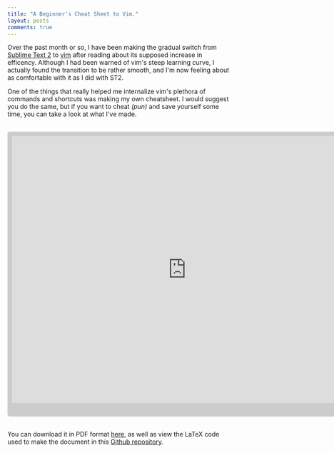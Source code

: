 ```yaml
---
title: "A Beginner's Cheat Sheet to Vim."
layout: posts
comments: true
---
```


Over the past month or so, I have been making the gradual switch from [Sublime Text 2](http://www.sublimetext.com/) to [vim](https://en.wikipedia.org/wiki/Vim_%28text_editor%29) after reading about its supposed increase in efficency. Although I had been warned of vim's steep learning curve, I actually found the transition to be rather smooth, and I'm now feeling about as comfortable with it as I did with ST2.

One of the things that really helped me internalize vim's plethora of commands and shortcuts was making my own cheatsheet. I would suggest you do the same, but if you want to cheat *(pun)* and save yourself some time, you can take a look at what I've made.

<br/>
<div style="
  width:800px;
  height:620px;
  border-radius: 5px;
  background:#ccc;
  padding:10px;
  position:relative;
  margin:auto ">
<iframe src="http://docs.google.com/viewer?url=https%3A%2F%2Fgithub.com%2Flancelafontaine%2Fvim-cheatsheet%2Fraw%2Fmaster%2Fvimcheatsheet.pdf&embedded=true" width="780" height="600" style="border: none;"></iframe>
</div>
<br/>

You can download it in PDF format [here](https://github.com/lancelafontaine/vim-cheatsheet/raw/master/vimcheatsheet.pdf), as well as view the LaTeX code used to make the document in this [Github repository](https://github.com/lancelafontaine/vim-cheatsheet).

